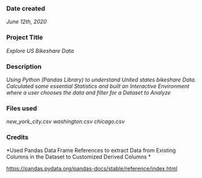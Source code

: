 ### Date created
*June 12th, 2020*

### Project Title
*Explore US Bikeshare Data*

### Description
*Using Python (Pandas Library) to understand United states bikeshare Data. Calculated some essential Statistics and built an Interactive Environment where a user chooses the data and filter for a Dataset to Analyze*

### Files used
*new_york_city.csv*
*washington.csv*
*chicago.csv*

### Credits

*Used Pandas Data Frame References to extract Data from Existing Columns in the Dataset to Customized Derived Columns *

https://pandas.pydata.org/pandas-docs/stable/reference/index.html

